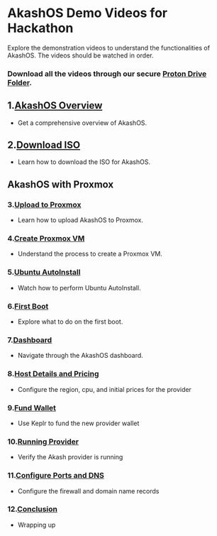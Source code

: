 # AkashOS Demo Videos for Hackathon

Explore the demonstration videos to understand the functionalities of AkashOS. 
The videos should be watched in order.

### Download all the videos through our secure [Proton Drive Folder](https://drive.proton.me/urls/JVY5NXDNER#3HAn5wvvK7xq).

## 1.[AkashOS Overview](https://drive.proton.me/urls/0MPRRG3A5R#7fTvlgNpDaRn)
   - Get a comprehensive overview of AkashOS.

## 2.[Download ISO](https://drive.proton.me/urls/ZXWFS0A2RG#reve7ZzvDutm)
   - Learn how to download the ISO for AkashOS.

## AkashOS with Proxmox

### 3.[Upload to Proxmox](https://drive.proton.me/urls/369THJABYM#iXusK3Jodc8l)
   - Learn how to upload AkashOS to Proxmox.

### 4.[Create Proxmox VM](https://drive.proton.me/urls/M8GRC6MDZ4#2LKaZKJ2AZPW)
   - Understand the process to create a Proxmox VM.

### 5.[Ubuntu AutoInstall](https://drive.proton.me/urls/BWK9TNMWW0#JoMPH6xRGGlZ)
   - Watch how to perform Ubuntu AutoInstall.

### 6.[First Boot](https://drive.proton.me/urls/CP4035P4S0#8CdxlzqsgyPF)
   - Explore what to do on the first boot.

### 7.[Dashboard](https://drive.proton.me/urls/06Y379ZSY8#lLj2rgRNG0Jh)
   - Navigate through the AkashOS dashboard.

### 8.[Host Details and Pricing](https://drive.proton.me/urls/NEC6P9AJF8#6rKZS13awV5A)
   - Configure the region, cpu, and initial prices for the provider

### 9.[Fund Wallet](https://drive.proton.me/urls/3TP41KHPZG#HM8sEhhdB4N7)
   - Use Keplr to fund the new provider wallet

### 10.[Running Provider](https://drive.proton.me/urls/B7X5K19ZF4#4DeXNHrsPPd9)
   - Verify the Akash provider is running

### 11.[Configure Ports and DNS](https://drive.proton.me/urls/MKNKFG7Q1C#1t6PaSKzT8fF)
   - Configure the firewall and domain name records

### 12.[Conclusion](https://drive.proton.me/urls/CD728017YC#j5RswZCqsahX)
   - Wrapping up





